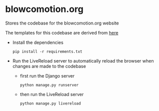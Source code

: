 # blowcomotion.org
Stores the codebase for the blowcomotion.org website

The templates for this codebase are derived from [here](https://themewagon.com/themes/free-bootstrap-responsive-personal-portfolio-template-djoz/)

- Install the dependencies

    `pip install -r requirements.txt`

- Run the LiveReload server to automatically reload the browser when changes are made to the codebase

    * first run the Django server

        `python manage.py runserver`
    
    * then run the LiveReload server

        `python manage.py livereload`